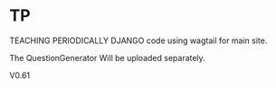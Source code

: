 # TP
TEACHING PERIODICALLY DJANGO code using wagtail for main site.

The QuestionGenerator Will be uploaded separately.

V0.61
